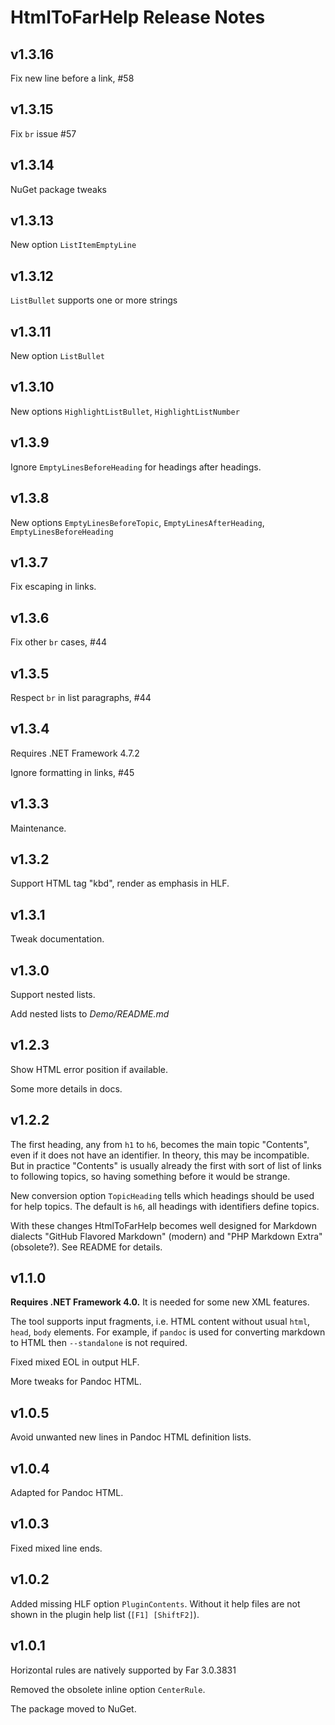# HtmlToFarHelp Release Notes

## v1.3.16

Fix new line before a link, #58

## v1.3.15

Fix `br` issue #57

## v1.3.14

NuGet package tweaks

## v1.3.13

New option `ListItemEmptyLine`

## v1.3.12

`ListBullet` supports one or more strings

## v1.3.11

New option `ListBullet`

## v1.3.10

New options `HighlightListBullet`, `HighlightListNumber`

## v1.3.9

Ignore `EmptyLinesBeforeHeading` for headings after headings.

## v1.3.8

New options `EmptyLinesBeforeTopic`, `EmptyLinesAfterHeading`, `EmptyLinesBeforeHeading`

## v1.3.7

Fix escaping in links.

## v1.3.6

Fix other `br` cases, #44

## v1.3.5

Respect `br` in list paragraphs, #44

## v1.3.4

Requires .NET Framework 4.7.2

Ignore formatting in links, #45

## v1.3.3

Maintenance.

## v1.3.2

Support HTML tag "kbd", render as emphasis in HLF.

## v1.3.1

Tweak documentation.

## v1.3.0

Support nested lists.

Add nested lists to *Demo/README.md*

## v1.2.3

Show HTML error position if available.

Some more details in docs.

## v1.2.2

The first heading, any from `h1` to `h6`, becomes the main topic "Contents",
even if it does not have an identifier. In theory, this may be incompatible.
But in practice "Contents" is usually already the first with sort of list of
links to following topics, so having something before it would be strange.

New conversion option `TopicHeading` tells which headings should be used for
help topics. The default is `h6`, all headings with identifiers define topics.

With these changes HtmlToFarHelp becomes well designed for Markdown dialects
"GitHub Flavored Markdown" (modern) and "PHP Markdown Extra" (obsolete?).
See README for details.

## v1.1.0

**Requires .NET Framework 4.0.** It is needed for some new XML features.

The tool supports input fragments, i.e. HTML content without usual `html`,
`head`, `body` elements. For example, if `pandoc` is used for converting
markdown to HTML then `--standalone` is not required.

Fixed mixed EOL in output HLF.

More tweaks for Pandoc HTML.

## v1.0.5

Avoid unwanted new lines in Pandoc HTML definition lists.

## v1.0.4

Adapted for Pandoc HTML.

## v1.0.3

Fixed mixed line ends.

## v1.0.2

Added missing HLF option `PluginContents`. Without it help files are not shown
in the plugin help list (`[F1] [ShiftF2]`).

## v1.0.1

Horizontal rules are natively supported by Far 3.0.3831

Removed the obsolete inline option `CenterRule`.

The package moved to NuGet.
